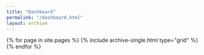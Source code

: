 ```yaml
---
title: "Dashboard"
permalink: "/dashboard.html"
layout: archive
---
```


<div class="grid__wrapper">
  {% for page in site.pages %}
    {% include archive-single.html type="grid" %}
  {% endfor %}
</div>
